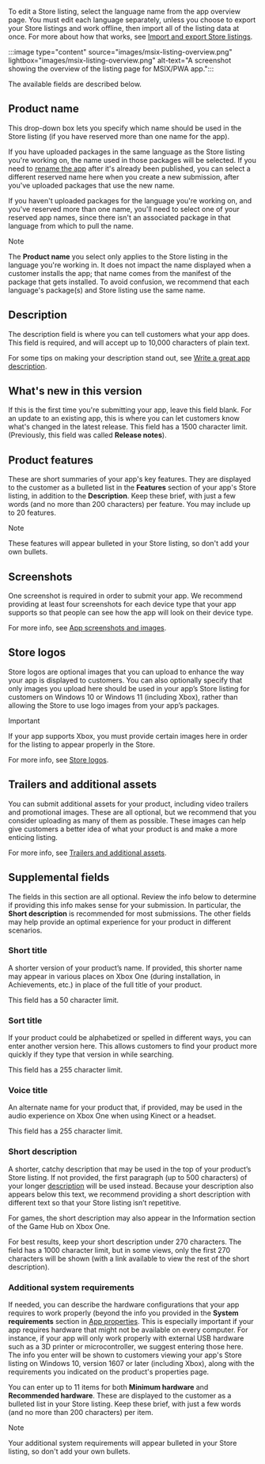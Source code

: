 To edit a Store listing, select the language name from the app overview page. You must edit each language separately, unless you choose to export your Store listings and work offline, then import all of the listing data at once. For more about how that works, see [Import and export Store listings](../../../apps/publish/publish-your-app/import-and-export-store-listings.md).

:::image type="content" source="images/msix-listing-overview.png" lightbox="images/msix-listing-overview.png" alt-text="A screenshot showing the overview of the listing page for MSIX/PWA app.":::

The available fields are described below.

## Product name

This drop-down box lets you specify which name should be used in the Store listing (if you have reserved more than one name for the app).

If you have uploaded packages in the same language as the Store listing you're working on, the name used in those packages will be selected. If you need to [rename the app](../../../apps/publish/partner-center/manage-app-name-reservations.md#rename-an-app-that-has-already-been-published) after it's already been published, you can select a different reserved name here when you create a new submission, after you've uploaded packages that use the new name.

If you haven't uploaded packages for the language you're working on, and you've reserved more than one name, you'll need to select one of your reserved app names, since there isn't an associated package in that language from which to pull the name.

> [!NOTE]
> The **Product name** you select only applies to the Store listing in the language you're working in. It does not impact the name displayed when a customer installs the app; that name comes from the manifest of the package that gets installed. To avoid confusion, we recommend that each language's package(s) and Store listing use the same name.

## Description

The description field is where you can tell customers what your app does. This field is required, and will accept up to 10,000 characters of plain text.

For some tips on making your description stand out, see [Write a great app description](../../../apps/publish/publish-your-app/write-great-app-description.md).

## What's new in this version

If this is the first time you're submitting your app, leave this field blank. For an update to an existing app, this is where you can let customers know what's changed in the latest release. This field has a 1500 character limit. (Previously, this field was called **Release notes**).

## Product features

These are short summaries of your app's key features. They are displayed to the customer as a bulleted list in the **Features** section of your app's Store listing, in addition to the **Description**. Keep these brief, with just a few words (and no more than 200 characters) per feature. You may include up to 20 features.

> [!NOTE]
> These features will appear bulleted in your Store listing, so don't add your own bullets.

## Screenshots

One screenshot is required in order to submit your app. We recommend providing at least four screenshots for each device type that your app supports so that people can see how the app will look on their device type.

For more info, see [App screenshots and images](../../../apps/publish/publish-your-app/screenshots-and-images.md#screenshots).

## Store logos

Store logos are optional images that you can upload to enhance the way your app is displayed to customers. You can also optionally specify that only images you upload here should be used in your app’s Store listing for customers on Windows 10 or Windows 11 (including Xbox), rather than allowing the Store to use logo images from your app’s packages.

> [!IMPORTANT]
> If your app supports Xbox, you must provide certain images here in order for the listing to appear properly in the Store.

For more info, see [Store logos](../../../apps/publish/publish-your-app/screenshots-and-images.md#store-logos).

## Trailers and additional assets

You can submit additional assets for your product, including video trailers and promotional images. These are all optional, but we recommend that you consider uploading as many of them as possible. These images can help give customers a better idea of what your product is and make a more enticing listing.

For more info, see [Trailers and additional assets](../../../apps/publish/publish-your-app/screenshots-and-images.md#trailers-and-additional-assets).

## Supplemental fields

The fields in this section are all optional. Review the info below to determine if providing this info makes sense for your submission. In particular, the **Short description** is recommended for most submissions. The other fields may help provide an optimal experience for your product in different scenarios.

### Short title

A shorter version of your product’s name. If provided, this shorter name may appear in various places on Xbox One (during installation, in Achievements, etc.) in place of the full title of your product.

This field has a 50 character limit.

### Sort title

If your product could be alphabetized or spelled in different ways, you can enter another version here. This allows customers to find your product more quickly if they type that version in while searching.

This field has a 255 character limit.

### Voice title

An alternate name for your product that, if provided, may be used in the audio experience on Xbox One when using Kinect or a headset.

This field has a 255 character limit.

### Short description

A shorter, catchy description that may be used in the top of your product’s Store listing. If not provided, the first paragraph (up to 500 characters) of your longer [description](#description) will be used instead. Because your description also appears below this text, we recommend providing a short description with different text so that your Store listing isn’t repetitive.

For games, the short description may also appear in the Information section of the Game Hub on Xbox One.

For best results, keep your short description under 270 characters. The field has a 1000 character limit, but in some views, only the first 270 characters will be shown (with a link available to view the rest of the short description).

### Additional system requirements

If needed, you can describe the hardware configurations that your app requires to work properly (beyond the info you provided in the **System requirements** section in [App properties](../../../apps/publish/publish-your-app/enter-app-properties.md#system-requirements). This is especially important if your app requires hardware that might not be available on every computer. For instance, if your app will only work properly with external USB hardware such as a 3D printer or microcontroller, we suggest entering those here. The info you enter will be shown to customers viewing your app's Store listing on Windows 10, version 1607 or later (including Xbox), along with the requirements you indicated on the product's properties page.

You can enter up to 11 items for both **Minimum hardware** and **Recommended hardware**. These are displayed to the customer as a bulleted list in your Store listing. Keep these brief, with just a few words (and no more than 200 characters) per item.

> [!NOTE]
> Your additional system requirements will appear bulleted in your Store listing, so don't add your own bullets.
